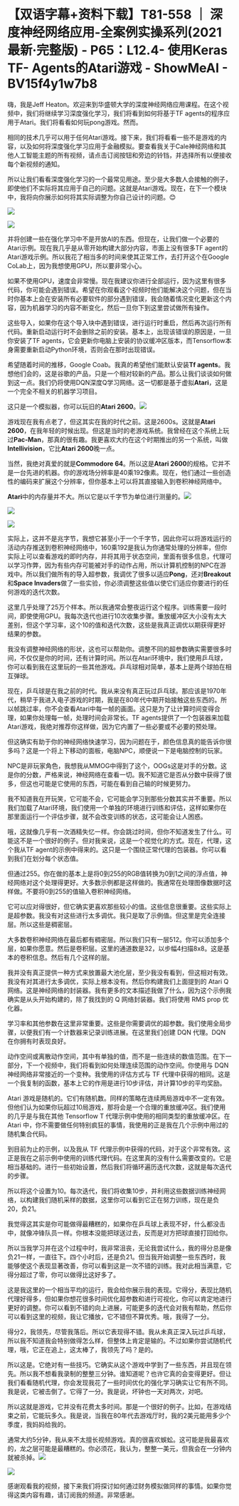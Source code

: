 # 【双语字幕+资料下载】T81-558 ｜ 深度神经网络应用-全案例实操系列(2021最新·完整版) - P65：L12.4- 使用Keras TF- Agents的Atari游戏 - ShowMeAI - BV15f4y1w7b8

嗨，我是Jeff Heaton。欢迎来到华盛顿大学的深度神经网络应用课程。在这个视频中，我们将继续学习深度强化学习，我们将看到如何将基于TF agents的程序应用于Atari。我们将看看如何玩pong游戏。然而。

相同的技术几乎可以用于任何Atari游戏。接下来，我们将看看一些不是游戏的内容，以及如何将深度强化学习应用于金融模拟。要查看我关于Cale神经网络和其他人工智能主题的所有视频，请点击订阅按钮和旁边的铃铛，并选择所有以便接收每个新视频的通知。

所以让我们看看深度强化学习的一个最常见用途。至少是大多数人会接触的例子，即使他们不实际将其应用于自己的问题。这就是Atari游戏。现在，在下一个模块中，我将向你展示如何将其实际调整为你自己设计的问题。😊

![](img/8a587b916463673ac1aabf070d00efab_1.png)

![](img/8a587b916463673ac1aabf070d00efab_2.png)

并将创建一些在强化学习中不是开放AI的东西。但现在，让我们做一个必要的Atari示例。现在我几乎是从零开始构建大部分内容，市面上没有很多TF agent的Atari游戏示例。所以我花了相当多的时间来使其正常工作，去打开这个在Google CoLab上，因为我想使用GPU，所以要非常小心。

如果不使用GPU，速度会非常慢。现在我建议你进行全部运行，因为这里有很多代码，你可能会遇到错误。希望在你观看这个视频时他们能解决这个问题，但在当时你基本上会在安装所有必要软件的部分遇到错误，我会随着情况变化更新这个内容，因为机器学习的内容不断变化，然后一旦你下到这里尝试做所有操作。

这些导入，如果你在这个导入块中遇到错误，进行运行时重启，然后再次运行所有代码。重新启动运行时不会删除之前的安装。基本上，出现该错误的原因是，一旦你安装了TF agents，它会更新你电脑上安装的协议缓冲区版本，而Tensorflow本身需要重新启动Python环境，否则会在那时出现错误。

希望随着时间的推移，Google Coab。我真的希望他们能默认安装**Tf agents**。我想他们会的，这是谷歌的产品，只是一个相对较新的产品。那么让我们谈谈如何做到这一点。我们仍将使用DQN深度Q学习网络。这一切都是基于虚拟**Atari**，这是一个完全不相关的机器学习项目。

这只是一个模拟器，你可以玩旧的**Atari 2600**。![](img/8a587b916463673ac1aabf070d00efab_4.png)

游戏现在我有点老了，但这其实在我的时代之前。这是2600s。这就是**Atari 2600**，在我年轻的时候出现。但这是当时的老游戏系统。我曾经在这个系统上玩过**Pac-Man**，那真的很有趣。我更喜欢大约在这个时期推出的另一个系统，叫做**Intellivision**，它比**Atari 2600**晚一点。

当然，我绝对真爱的就是**Commodore 64**。所以这是**Atari 2600**的规格。它并不是一台先进的机器。你的游戏场分辨率是40乘192像素。现在，他们通过一些创造性的编码来扩展这个分辨率，但你基本上可以将其直接输入到卷积神经网络中。

**Atari**中的内存量并不大。所以它是以千字节为单位进行测量的。![](img/8a587b916463673ac1aabf070d00efab_6.png)

![](img/8a587b916463673ac1aabf070d00efab_7.png)

![](img/8a587b916463673ac1aabf070d00efab_8.png)

实际上，这并不是兆字节，我想它甚至小于一个千字节，因此你可以将游戏运行的活动内存推送到卷积神经网络中，160乘192是我认为你通常处理的分辨率，但你实际上可以查看游戏的即时内存，并将其用于状态空间，里面有很多信息，代理可以学习作弊，因为有些内存可能被对手的动作占用，所以计算机控制的NPC在游戏中。所以我们做所有的导入超参数，我调优了很多以适应**Pong**，还对**Breakout**和**Space Invaders**做了一些实验，你必须调整这些值以使它们适应你要进行的任何游戏的迭代次数。

这里几乎处理了25万个样本。所以我通常会整夜运行这个程序。训练需要一段时间，即使使用GPU。我每次迭代也进行10次收集步骤。重放缓冲区大小没有太大差别，但这个学习率，这个10的值和迭代次数，这些是我真正调优以期获得更好结果的参数。

我没有调整神经网络的形状，这也可以帮助你。调整不同的超参数确实需要很多时间，不仅仅是你的时间，还有计算时间。所以在Atari环境中，我们使用乒乓球，你可以看到我在这里玩的一些其他游戏。乒乓球相对简单，基本上是两个球拍在相互弹球。

现在，乒乓球是在我之前的时代。我从来没有真正玩过乒乓球。那应该是1970年代，稍早于我进入电子游戏的时期，我是在80年代中期开始接触这些东西的。所以帧跳过率，你不会查看Atari中每一帧的画面。这只是为了让计算时间变得合理，如果你处理每一帧，处理时间会非常长。TF agents提供了一个包装器来加载Atari游戏，我绝对推荐你这样做，因为它内置了一些必要或不必要的预处理。

但这确实有助于你的神经网络快速学习，因为问题在于，颜色信息真的能告诉你很多吗？这是一个将上下移动的面板，电脑NPC，顺便说一下是电脑控制的玩家。

NPC是非玩家角色，我想我从MMOG中得到了这个，OOGs这是对手的分数。这是你的分数，严格来说，神经网络在查看一切。我不知道它是否从分数中获得了很多，但这也可能是它使用的东西，可能在看到自己输的时候更努力。

我不知道我在开玩笑，它可能不会，它可能会学习到那些分数其实并不重要。所以我们加载了Atari环境，我们使用一个单独的环境进行训练和评估，这样如果你在那里面运行一个评估步骤，就不会改变训练的状态，这可能会让人困惑。

哦，这就像几乎有一次酒精失忆一样。你会跳过时间，但你不知道发生了什么。可能这不是一个很好的例子。但对我来说，这是一个视觉化的方式。现在，代理，这个我从TF agent的示例中得来的。这只是一个围绕正常代理的包装器。你可以看到我们在划分每个状态值。

但通过255。你在做的基本上是将0到255的RGB值转换为0到1之间的浮点值，神经网络对这个处理得更好。大多数示例都是这样做的。我通常在处理图像数据时这样做。不要将0到255的值输入卷积神经网络。

它可以应对得很好，但它确实更喜欢那些较小的值。这些信息很重要。这些实际上是超参数。我没有对这些进行太多调优。我只是取了示例值。但这里是完全连接层。所以这些是稠密层。

大多数卷积神经网络在最后都有稠密层。所以我们只有一层512。你可以添加多个层，如果你愿意。然后是卷积层。这里的通道数是32，以步幅4扫描8x8。这是基本的卷积信息。然后有几个这样的层。

我并没有真正提供一种方式来放置最大池化层，至少我没有看到，但这相对有效。我没有对其进行太多调优，实际上根本没有。然后你构建我们上面提到的 Atari Q 网络。这是神经网络的封装器。我有更多的文本描述我做了什么，因为这个示例我确实是从头开始构建的，除了我找到的 Q 网络封装器。我们将使用 RMS prop 优化器。

学习率和其他参数在这里非常重要。这些是你需要调优的超参数。我们使用全局步骤，以便我们有一个计数器来记录训练进展。在这里我们创建 DQN 代理。DQN 在你拥有时表现良好。

动作空间或离散动作空间，其中有单独的值，而不是一些连续的数值范围。在下一部分，下一个视频中，我们将看到如何处理连续范围的动作空间。你使用与 DQN 神经网络非常接近的一个变种。我使用的评估方式与 TF 代理中获得的相同。这是一个我复制的函数，基本上它的作用是进行10步评估，并计算10步的平均奖励。

Atari 游戏是随机的。它们有随机数。同样的策略在连续两局游戏中不一定有效。但他们认为如果你玩超过10局游戏，那将会是一个合理的重放缓冲区。我们使用的几乎是与我在其他 Tensorflow T 代理示例中使用的相同类型的重放缓冲区。在 Atari 中，你不需要做任何特别疯狂的事情，我使用的正是我在几个示例中用过的随机集合代码。

到目前为止的示例，以及我从 TF 代理示例中获得的代码，对于这个非常有效。这正是我在之前示例中使用的训练代理代码。在这里真的没有什么需要改变的。它是相当基础的。进行一些初始设置，然后我们将循环遍历迭代次数，这就是每次迭代的步骤。

所以将这个设置为10。每次迭代，我们将收集10步，并利用这些数据训练神经网络，以构建我们随机采样的数据，这里你可以看到它正在努力训练，现在是负20，负21。

我觉得这其实是你可能做得最糟糕的，如果你在乒乓球上表现不好，什么都没击中，就像冲锋队员一样。你根本没能把球送过去，反而是对方把球直接打回给你。

所以当我学习并在这个过程中时，我非常沮丧，无论我尝试什么，我的得分总是像负21一样，一直往下。四个小时后，还是负21。但当我开始调整一些东西时，我能够使这个表现显著改善，你可以看到这是一次不错的训练。我对此相当满意，它得分超过了零，你可以做得比这好多了。

这是我这里的一个相当平均的运行，我会给你展示我的表现。它得分，表现比随机代理好得多，但如果你想花很多时间优化超参数和进行可视化，你可以肯定地进行更好的调整。你可以看到不错的向上进展，可能更多的迭代会对我有帮助，然后你可以看到这里的视频，我让它播放，它不错但不算优秀。哦，我得了一分。

得分2，我领先，尽管我落后。所以它表现得不错。我从未真正深入玩过乒乓球，所以我不知道我会特别做得怎么样，但整体上肯定是输的。不过如果你尝试随机代理，哦，它正在追上，这太棒了，我领先了吗？是的。

所以这是。它绝对有一些技巧。它确实从这个游戏中学到了一些东西，并且现在领先。所以我不想看我录制的整整三分钟。谁知道呢？也许它真的会变得更好。但让我们看看随机代理，你会发现我花了一些时间优化的强化学习确实让它有所不同。我是说，它被击倒了。它得了一分。我是说，坏钟也一天对两次，对吧。

所以这就是游戏，它并没有花费太多时间。那是一个很好的例子。比如，在游戏结束之前，它能玩多久。我是说，当我在80年代去游戏厅时，我的2美元能用多少个季度，我妈妈给我的。

通常大约5分钟，我从来不太擅长视频游戏。真的很喜欢蜈蚣。这可能是我最喜欢的，龙之层可能是最糟糕的。你必须花，我认为，整整一美元，但我会在一分钟内就被杀掉。![](img/8a587b916463673ac1aabf070d00efab_10.png)

![](img/8a587b916463673ac1aabf070d00efab_11.png)

感谢观看我的视频，接下来我们将探讨如何通过财务模拟做同样的事情。如果你觉得这类内容有趣，请订阅我的频道。非常感谢。
